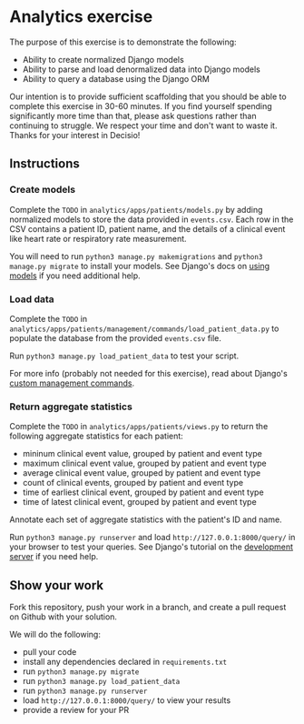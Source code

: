 # Analytics exercise

The purpose of this exercise is to demonstrate the following:

- Ability to create normalized Django models
- Ability to parse and load denormalized data into Django models
- Ability to query a database using the Django ORM

Our intention is to provide sufficient scaffolding that you should be able to complete this exercise in 30-60 minutes. If you find yourself spending significantly more time than that, please ask questions rather than continuing to struggle. We respect your time and don't want to waste it. Thanks for your interest in Decisio!

## Instructions

### Create models

Complete the `TODO` in `analytics/apps/patients/models.py` by adding normalized models to store the data provided in `events.csv`. Each row in the CSV contains a patient ID, patient name, and the details of a clinical event like heart rate or respiratory rate measurement.

You will need to run `python3 manage.py makemigrations` and `python3 manage.py migrate` to install your models. See Django's docs on [using models](https://docs.djangoproject.com/en/3.2/topics/db/models/#using-models) if you need additional help.

### Load data

Complete the `TODO` in `analytics/apps/patients/management/commands/load_patient_data.py` to populate the database from the provided `events.csv` file.

Run `python3 manage.py load_patient_data` to test your script.

For more info (probably not needed for this exercise), read about Django's [custom management commands](https://docs.djangoproject.com/en/3.2/howto/custom-management-commands/).

### Return aggregate statistics

Complete the `TODO` in `analytics/apps/patients/views.py` to return the following aggregate statistics for each patient:

- mininum clinical event value, grouped by patient and event type
- maximum clinical event value, grouped by patient and event type
- average clinical event value, grouped by patient and event type
- count of clinical events, grouped by patient and event type
- time of earliest clinical event, grouped by patient and event type
- time of latest clinical event, grouped by patient and event type

Annotate each set of aggregate statistics with the patient's ID and name.

Run `python3 manage.py runserver` and load `http://127.0.0.1:8000/query/` in your browser to test your queries. See Django's tutorial on the [development server](https://docs.djangoproject.com/en/3.2/intro/tutorial01/#the-development-server) if you need help.

## Show your work

Fork this repository, push your work in a branch, and create a pull request on Github with your solution.

We will do the following:
- pull your code
- install any dependencies declared in `requirements.txt`
- run `python3 manage.py migrate`
- run `python3 manage.py load_patient_data`
- run `python3 manage.py runserver`
- load `http://127.0.0.1:8000/query/` to view your results
- provide a review for your PR
